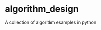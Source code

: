 # algorithm_design

<!--
#field
Learning

#groups
Sapienza

#languages
Python

#frames and libs

-->

A collection of algorithm esamples in python
